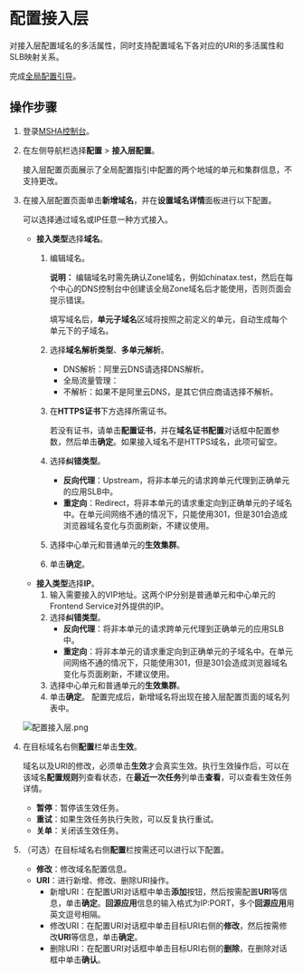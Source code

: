 # 配置接入层

对接入层配置域名的多活属性，同时支持配置域名下各对应的URI的多活属性和SLB映射关系。

完成[全局配置引导](/cn.zh-CN/异地多活/用户指南/控制台操作/多活配置/全局配置引导.md)。

## 操作步骤

1.  登录[MSHA控制台](https://msha.console.aliyun.com)。

2.  在左侧导航栏选择**配置** \> **接入层配置**。

    接入层配置页面展示了全局配置指引中配置的两个地域的单元和集群信息，不支持更改。

3.  在接入层配置页面单击**新增域名**，并在**设置域名详情**面板进行以下配置。

    可以选择通过域名或IP任意一种方式接入。

    -   **接入类型**选择**域名**。
        1.  编辑域名。

            **说明：** 编辑域名时需先确认Zone域名，例如chinatax.test，然后在每个中心的DNS控制台中创建该全局Zone域名后才能使用，否则页面会提示错误。

            填写域名后，**单元子域名**区域将按照之前定义的单元，自动生成每个单元下的子域名。

        2.  选择**域名解析类型**、**多单元解析**。
            -   DNS解析：阿里云DNS请选择DNS解析。
            -   全局流量管理：
            -   不解析：如果不是阿里云DNS，是其它供应商请选择不解析。
        3.  在**HTTPS证书**下方选择所需证书。

            若没有证书，请单击**配置证书**，并在**域名证书配置**对话框中配置参数，然后单击**确定**。如果接入域名不是HTTPS域名，此项可留空。

        4.  选择**纠错类型**。
            -   **反向代理**：Upstream，将非本单元的请求跨单元代理到正确单元的应用SLB中。
            -   **重定向**：Redirect，将非本单元的请求重定向到正确单元的子域名中。在单元间网络不通的情况下，只能使用301，但是301会造成浏览器域名变化与页面刷新，不建议使用。
        5.  选择中心单元和普通单元的**生效集群**。
        6.  单击**确定**。
    -   **接入类型**选择**IP**。
        1.  输入需要接入的VIP地址。这两个IP分别是普通单元和中心单元的Frontend Service对外提供的IP。
        2.  选择**纠错类型**。
            -   **反向代理**：将非本单元的请求跨单元代理到正确单元的应用SLB中。
            -   **重定向**：将非本单元的请求重定向到正确单元的子域名中。在单元间网络不通的情况下，只能使用301，但是301会造成浏览器域名变化与页面刷新，不建议使用。
        3.  选择中心单元和普通单元的**生效集群**。
        4.  单击**确定**。
    配置完成后，新增域名将出现在接入层配置页面的域名列表中。

    ![配置接入层.png](https://static-aliyun-doc.oss-cn-hangzhou.aliyuncs.com/assets/img/zh-CN/2637911061/p169271.png)

4.  在目标域名右侧**配置**栏单击**生效**。

    域名以及URI的修改，必须单击**生效**才会真实生效。执行生效操作后，可以在该域名**配置规则**列查看状态，在**最近一次任务**列单击**查看**，可以查看生效任务详情。

    -   **暂停**：暂停该生效任务。
    -   **重试**：如果生效任务执行失败，可以反复执行重试。
    -   **关单**：关闭该生效任务。
5.  （可选）在目标域名右侧**配置**栏按需还可以进行以下配置。

    -   **修改**：修改域名配置信息。
    -   **URI**：进行新增、修改、删除URI操作。
        -   新增URI：在配置URI对话框中单击**添加**按钮，然后按需配置**URI**等信息，单击**确定**。**回源应用**信息的输入格式为IP:PORT，多个**回源应用**用英文逗号相隔。
        -   修改URI：在配置URI对话框中单击目标URI右侧的**修改**，然后按需修改**URI**等信息，单击**确定**。
        -   删除URI：在配置URI对话框中单击目标URI右侧的**删除**，在删除对话框中单击**确认**。

